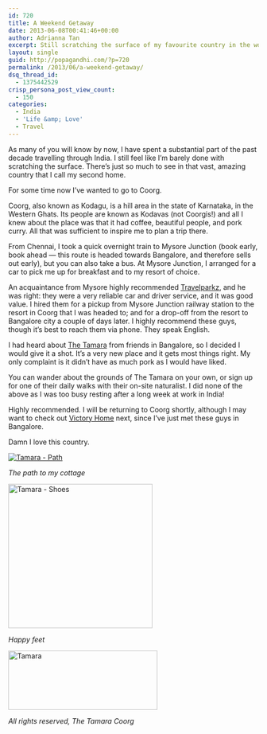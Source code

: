 ```yaml
---
id: 720
title: A Weekend Getaway
date: 2013-06-08T00:41:46+00:00
author: Adrianna Tan
excerpt: Still scratching the surface of my favourite country in the world, this time by going to Coorg.
layout: single
guid: http://popagandhi.com/?p=720
permalink: /2013/06/a-weekend-getaway/
dsq_thread_id:
  - 1375442529
crisp_persona_post_view_count:
  - 150
categories:
  - India
  - 'Life &amp; Love'
  - Travel
---
```

As many of you will know by now, I have spent a substantial part of the past decade travelling through India. I still feel like I&#8217;m barely done with scratching the surface. There&#8217;s just so much to see in that vast, amazing country that I call my second home.

For some time now I&#8217;ve wanted to go to Coorg.

Coorg, also known as Kodagu, is a hill area in the state of Karnataka, in the Western Ghats. Its people are known as Kodavas (not Coorgis!) and all I knew about the place was that it had coffee, beautiful people, and pork curry. All that was sufficient to inspire me to plan a trip there.

From Chennai, I took a quick overnight train to Mysore Junction (book early, book ahead — this route is headed towards Bangalore, and therefore sells out early), but you can also take a bus. At Mysore Junction, I arranged for a car to pick me up for breakfast and to my resort of choice.

An acquaintance from Mysore highly recommended [Travelparkz](http://www.travelparkz.com/car/script/carpackages.php), and he was right: they were a very reliable car and driver service, and it was good value. I hired them for a pickup from Mysore Junction railway station to the resort in Coorg that I was headed to; and for a drop-off from the resort to Bangalore city a couple of days later. I highly recommend these guys, though it&#8217;s best to reach them via phone. They speak English.

I had heard about [The Tamara](http://www.thetamara.com) from friends in Bangalore, so I decided I would give it a shot. It&#8217;s a very new place and it gets most things right. My only complaint is it didn&#8217;t have as much pork as I would have liked.

You can wander about the grounds of The Tamara on your own, or sign up for one of their daily walks with their on-site naturalist. I did none of the above as I was too busy resting after a long week at work in India!

Highly recommended. I will be returning to Coorg shortly, although I may want to check out  [Victory Home](http://victoryhome.net) next, since I&#8217;ve just met these guys in Bangalore.

Damn I love this country.

[<img src="http://res.cloudinary.com/dmchbvarm/image/upload/c_crop,h_396,w_396,x_122,y_0/h_290,w_290/v1456562807/1368998867_njqazo.jpg" alt="Tamara - Path" class="alignright size-thumbnail wp-image-721" />](http://res.cloudinary.com/dmchbvarm/image/upload/c_crop,h_396,w_396,x_122,y_0/h_290,w_290/v1456562807/1368998867_njqazo.jpg)

_The path to my cottage_



[<img src="http://res.cloudinary.com/dmchbvarm/image/upload/c_crop,h_640,w_640,x_0,y_0/h_290,w_290/v1456562805/1368554678_cruufw.jpg" alt="Tamara - Shoes" width="290" height="290" class="alignright size-thumbnail wp-image-722" />](http://res.cloudinary.com/dmchbvarm/image/upload/v1456562805/1368554678_cruufw.jpg)

_Happy feet_



<img src="http://res.cloudinary.com/dmchbvarm/image/upload/h_119,w_300/v1456562803/tamara_xtu4zc.jpg" alt="Tamara" width="300" height="119" class="alignright size-medium wp-image-732" />

_All rights reserved, The Tamara Coorg_
